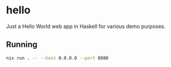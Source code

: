 # hello

Just a Hello World web app in Haskell for various demo purposes.

## Running

```sh
nix run . -- --host 0.0.0.0 --port 8080
```
